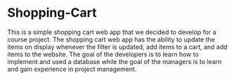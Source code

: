 # Shopping-Cart
This is a simple shopping cart web app that we decided to develop for a course project. The shopping cart web app has the ability to update the items on display whenever the filter is updated, add items to a cart, and add items to the website. The goal of the developers is to learn how to implement and used a database while the goal of the managers is to learn and gain experience in project management.
